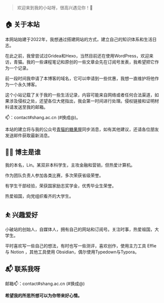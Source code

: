 > 欢迎来到我的小站呀，很高兴遇见你！🤝

## 🏠 关于本站

本网站始建于2022年，我想通过搭建网站的方式，建立自己的知识体系和生活日志。

在此之前，我曾尝试过Gridea和Hexo，当然目前还在使用WordPress，欢迎来访，青猫。我的一些课程笔记和原创的一些文章会先在订阅号发表，我希望把它作为一个记录。

前一段时间我申请了本博客的域名，它可以申请到一些优惠，我想一直维护将他作为一个永久博客。

这个小站记载了关于我的一些生活记录，内容可能来自网络或者任何合法渠道，如果涉及侵权之处，还望各位大佬指出，我会第一时间进行处理。侵权链接和证明材料请发送至我的邮箱。

📫：contact#shang.ac.cn (#换成@)。

本站的建立将与我的公众号[青猫的糖果屋](https://wechatoa.shang.ac.cn)同步消息，如有其他建议，还请各位朋友发送邮件获取最新消息。

## 👨‍💻 博主是谁

我的本名，Lin。某双非本科学生，主攻金融和营销，但热爱计算机。

作为团队负责人参加各类比赛，多次荣获省级荣誉。

有学生干部经验，荣获国家励志奖学金，优秀毕业生荣誉。

热爱祖国，向党组织看齐的大学生。

## ⛹ 兴趣爱好

小破站的创始人，自媒体人，拥有自己的网站和订阅号。关注时事，热爱祖国，大学生。

平时喜欢写一些自己的想法，有时也写一些测评，喜欢创作，使用主力工具 Effie 与 Notion ，其他工具使用 Obsidian，偶尔使用Typedown与Typora。

## 📬 联系我呀

邮箱📫：contact#shang.ac.cn (#换成@)

**希望我的所思所想可以为你带来好心情。**

<!---
xiaoshang2001/xiaoshang2001 is a ✨ special ✨ repository because its `README.md` (this file) appears on your GitHub profile.
You can click the Preview link to take a look at your changes.
--->
